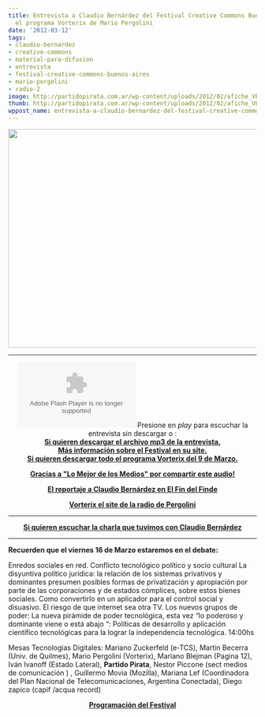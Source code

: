 ```yaml
---
title: Entrevista a Claudio Bernárdez del Festival Creative Commons Buenos Aires en
  el programa Vorterix de Mario Pergolini
date: '2012-03-12'
tags:
- claudio-bernardez
- creative-commons
- material-para-difusion
- entrevista
- festival-creative-commons-buenos-aires
- mario-pergolini
- radio-2
image: http://partidopirata.com.ar/wp-content/uploads/2012/02/afiche_VP_021.jpg
thumb: http://partidopirata.com.ar/wp-content/uploads/2012/02/afiche_VP_021-150x150.jpg
wppost_name: entrevista-a-claudio-bernardez-del-festival-creative-commons-buenos-aires-en-el-programa-vorterix-de-mario-pergolini
---
```


<a href="http://partidopirata.com.ar/wp-content/uploads/2012/02/afiche_VP_021.jpg"><img class=" wp-image-3335 aligncenter" title="Festival Creative Commons" src="http://partidopirata.com.ar/wp-content/uploads/2012/02/afiche_VP_021.jpg" alt="" width="632" height="443" /></a>

<hr />

<center>
<object id="player1100496" width="240" height="133" classid="clsid:d27cdb6e-ae6d-11cf-96b8-444553540000" codebase="http://download.macromedia.com/pub/shockwave/cabs/flash/swflash.cab#version=6,0,40,0"><param name="AllowScriptAccess" value="always" /><param name="allowFullScreen" value="true" /><param name="wmode" value="transparent" /><param name="src" value="http://www.ivoox.com/playerivoox_ee_1100496_1.html" /><param name="allowfullscreen" value="true" /><param name="allowscriptaccess" value="always" /><embed id="player1100496" width="240" height="133" type="application/x-shockwave-flash" src="http://www.ivoox.com/playerivoox_ee_1100496_1.html" AllowScriptAccess="always" allowFullScreen="true" wmode="transparent" allowfullscreen="true" allowscriptaccess="always" /></object>
Presione en <em>play</em> para escuchar la entrevista sin descargar o :</center><center>
<strong><a href="http://www.ivoox.com/entrevista-a-claudio-bernardez-del-festival-creative-commons_md_1100496_1.mp3" target="_blank">Si quieren descargar el archivo mp3 de la entrevista.</a></strong></center><center>
<strong> <a href="http://www.ccbue.com.ar" target="_blank">Más información sobre el Festival en su site.</a></strong></center><center>
<strong> <a href="http://lomejordelosmedios.blogspot.com/2012/03/mario-pergolini-en-vorterix-rock-932012.html" target="_blank">Si quieren descargar todo el programa Vorterix del 9 de Marzo.</a></strong></center>
<p style="text-align: center;"><strong><a href="http://lomejordelosmedios.blogspot.com/" target="_blank">Gracias a "Lo Mejor de los Medios" por compartir este audio!</a></strong></p>
<p style="text-align: center;"><strong><a href="http://partidopirata.com.ar/3481/entrevista-a-claudio-bernardez-del-festival-creative-commons-buenos-aires-en-el-fin-del-finde">El reportaje a Claudio Bernárdez en El Fin del Finde</a></strong></p>
<p style="text-align: center;"><strong><a href="http://www.vorterix.com/" target="_blank">Vorterix el site de la radio de Pergolini</a></strong></p>


<hr />
<p style="text-align: center;"><strong><a href="http://partidopirata.com.ar/3433/podcast-charlando-con-claudio-bernardez-del-festival-buenos-aires-creative-commons">Si quieren escuchar la charla que tuvimos con Claudio Bernárdez</a></strong></p>


<hr />

<strong>Recuerden que el viernes 16 de Marzo estaremos en el debate:</strong>

Enredos sociales en red. Conflicto tecnológico político y socio cultural
La disyuntiva político jurídica: la relación de los sistemas privativos y dominantes presumen posibles formas de privatización y apropiación por parte de las corporaciones y de estados cómplices, sobre estos bienes sociales. Como convertirlo en un aplicador para el control social y disuasivo. El riesgo de que internet sea otra TV.
Los nuevos grupos de poder: La nueva pirámide de poder tecnológica, esta vez “lo poderoso y dominante viene o está abajo “: Políticas de desarrollo y aplicación científico tecnológicas para la lograr la independencia tecnológica.
14:00hs

Mesas Tecnologias Digitales:
Mariano Zuckerfeld (e-TCS), Martin Becerra (Univ. de Quilmes), Mario Pergolini (Vorterix), Mariano Blejman (Pagina 12), Iván Ivanoff (Estado Lateral), <strong>Partido Pirata</strong>, Nestor Piccone (sect medios de comunicación ) , Guillermo Movia (Mozilla), Mariana Lef (Coordinadora del Plan Nacional de Telecomunicaciones, Argentina Conectada), Diego zapico (capif /acqua record)
<p style="text-align: center;"><strong><a href="http://www.ccbue.com.ar/programacion/" target="_blank">Programación del Festival</a></strong></p>
